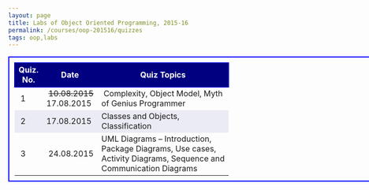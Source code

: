 ```yaml
---
layout: page
title: Labs of Object Oriented Programming, 2015-16
permalink: /courses/oop-201516/quizzes
tags: oop,labs
---
```


<table style="border:2px solid blue;border-collapse:collapse;padding:10px;width:150%;font-size:medium;">
<tbody>
<tr style="height:50px;border:1px solid blue;text-align:center;background-color:navy;">
<td style="color:white;font-size:medium;font-weight:bold;">Quiz.<br />
No.</td>
<td style="color:white;font-size:medium;font-weight:bold;">Date</td>
<td style="color:white;font-size:medium;font-weight:bold;">Quiz Topics</td>
</tr>
<tr>
<td style="font-size:medium;"> 1</td>
<td style="font-size:medium;"> <del>10.08.2015<br />
</del>17.08.2015</td>
<td style="font-size:medium;width:250px;"> Complexity, Object Model, Myth of Genius Programmer</td>
</tr>
<tr style="background-color:#ebebf5;">
<td style="font-size:medium;"> 2</td>
<td style="font-size:medium;">17.08.2015</td>
<td style="font-size:medium;">Classes and Objects, Classification</td>
</tr>
<tr>
<td style="font-size:medium;"> 3</td>
<td style="font-size:medium;"> 24.08.2015</td>
<td style="font-size:medium;width:250px;">UML Diagrams – Introduction, Package Diagrams, Use cases, Activity Diagrams, Sequence and Communication Diagrams</td>
</tr>
</tbody>
</table>

